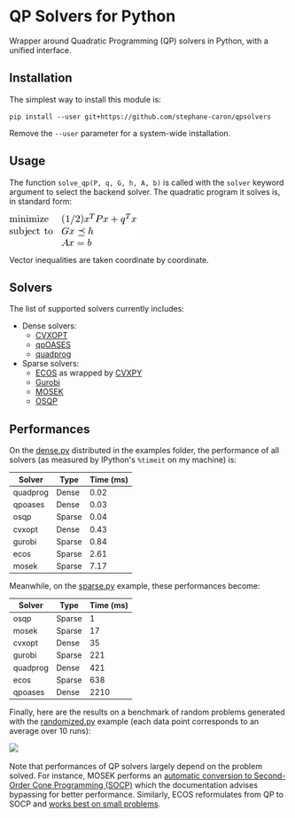 # QP Solvers for Python

Wrapper around Quadratic Programming (QP) solvers in Python, with a unified
interface.

## Installation

The simplest way to install this module is:
```
pip install --user git+https://github.com/stephane-caron/qpsolvers
```
Remove the ``--user`` parameter for a system-wide installation.

## Usage

The function ``solve_qp(P, q, G, h, A, b)`` is called with the ``solver``
keyword argument to select the backend solver. The quadratic program it solves
is, in standard form:

<img src=".qp.png">

Vector inequalities are taken coordinate by coordinate.

## Solvers

The list of supported solvers currently includes:

- Dense solvers:
    - [CVXOPT](http://cvxopt.org/)
    - [qpOASES](https://projects.coin-or.org/qpOASES)
    - [quadprog](https://pypi.python.org/pypi/quadprog/)
- Sparse solvers:
    - [ECOS](https://www.embotech.com/ECOS) as wrapped by [CVXPY](http://www.cvxpy.org/)
    - [Gurobi](https://www.gurobi.com/)
    - [MOSEK](https://mosek.com/)
    - [OSQP](https://github.com/oxfordcontrol/osqp)

## Performances

On the [dense.py](examples/dense.py) distributed in the examples folder, the
performance of all solvers (as measured by IPython's ``%timeit`` on my machine)
is:

| Solver   | Type   | Time (ms) |
| -------- | ------ | --------- |
| quadprog | Dense  | 0.02      |
| qpoases  | Dense  | 0.03      |
| osqp     | Sparse | 0.04      |
| cvxopt   | Dense  | 0.43      |
| gurobi   | Sparse | 0.84      |
| ecos     | Sparse | 2.61      |
| mosek    | Sparse | 7.17      |

Meanwhile, on the [sparse.py](examples/sparse.py) example, these performances
become:

| Solver   | Type   | Time (ms) |
| -------- | ------ | --------- |
| osqp     | Sparse |    1      |
| mosek    | Sparse |   17      |
| cvxopt   | Dense  |   35      |
| gurobi   | Sparse |  221      |
| quadprog | Dense  |  421      |
| ecos     | Sparse |  638      |
| qpoases  | Dense  | 2210      |

Finally, here are the results on a benchmark of random problems generated with
the [randomized.py](examples/randomized.py) example (each data point
corresponds to an average over 10 runs):

<img src="https://scaron.info/images/qp-benchmark.png">

Note that performances of QP solvers largely depend on the problem solved. For
instance, MOSEK performs an [automatic conversion to Second-Order Cone
Programming
(SOCP)](https://docs.mosek.com/8.1/pythonapi/prob-def-quadratic.html) which the
documentation advises bypassing for better performance. Similarly, ECOS
reformulates from QP to SOCP and [works best on small
problems](https://web.stanford.edu/%7Eboyd/papers/ecos.html).
